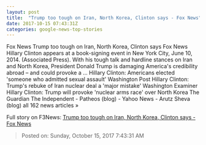 ```yaml
---
layout: post
title:  "Trump too tough on Iran, North Korea, Clinton says - Fox News"
date: 2017-10-15 07:43:31Z
categories: google-news-top-stories
---
```


Fox News Trump too tough on Iran, North Korea, Clinton says Fox News Hillary Clinton appears at a book-signing event in New York City, June 10, 2014. (Associated Press). With his tough talk and hardline stances on Iran and North Korea, President Donald Trump is damaging America's credibility abroad – and could provoke a ... Hillary Clinton: Americans elected 'someone who admitted sexual assault' Washington Post Hillary Clinton: Trump's rebuke of Iran nuclear deal a 'major mistake' Washington Examiner Hillary Clinton: Trump will provoke 'nuclear arms race' over North Korea The Guardian The Independent - Patheos (blog) - Yahoo News - Arutz Sheva (blog) all 162 news articles »


Full story on F3News: [Trump too tough on Iran, North Korea, Clinton says - Fox News](http://www.f3nws.com/n/Jq3he)

> Posted on: Sunday, October 15, 2017 7:43:31 AM
